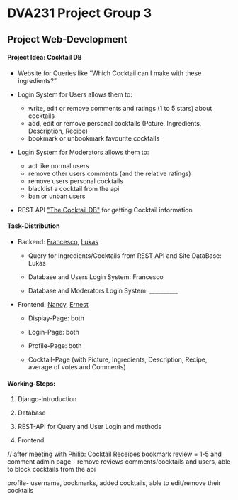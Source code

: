 # DVA231 Project Group 3
## Project Web-Development

#### Project Idea: Cocktail DB
 - Website for Queries like “Which Cocktail can I make with these ingredients?”
  
 - Login System for Users allows them to:
   - write, edit or remove comments and ratings (1 to 5 stars) about cocktails
   - add, edit or remove personal cocktails (Pcture, Ingredients, Description, Recipe)
   - bookmark or unbookmark favourite cocktails
 
 - Login System for Moderators allows them to:
   - act like normal users
   - remove other users comments (and the relative ratings)
   - remove users personal cocktails
   - blacklist a cocktail from the api
   - ban or unban users
   
 - REST API ["The Cocktail DB"](https://www.thecocktaildb.com/api.php) for getting Cocktail information

#### Task-Distribution

- Backend: [Francesco](http://github.com/HarlockOfficial), [Lukas](http://github.com/LukasSchnitt)
	
  - Query for Ingredients/Cocktails from REST API and Site DataBase: Lukas

  - Database and Users Login System: Francesco
  
  - Database and Moderators Login System: __________


- Frontend: [Nancy](https://github.com/Nanny26), [Ernest](github.com/erno98)

  - Display-Page: both

  - Login-Page: both

  - Profile-Page: both
  
  - Cocktail-Page (with Picture, Ingredients, Description, Recipe, average of votes and Comments)


#### Working-Steps:

1. Django-Introduction

2. Database

3. REST-API for Query and User Login and methods

4. Frontend 


// after meeting with Philip:
Cocktail Receipes
bookmark
review = 1-5 and comment
admin page - remove reviews comments/cocktails and users, able to block cocktails from the api

profile- username, bookmarks, added cocktails, able to edit/remove their cocktails
